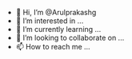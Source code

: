 - 👋 Hi, I’m @Arulprakashg
- 👀 I’m interested in ...
- 🌱 I’m currently learning ...
- 💞️ I’m looking to collaborate on ...
- 📫 How to reach me ...

<!---
Arulprakashg/Arulprakashg is a ✨ special ✨ repository because its `README.md` (this file) appears on your GitHub profile.
You can click the Preview link to take a look at your changes.
--->
